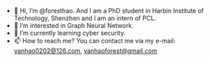 - 👋 Hi, I’m @foresthao. And I am a PhD student in Harbin Institute of Technology, Shenzhen and I am an intern of PCL.
- 👀 I’m interested in Graph Neural Network.
- 🌱 I’m currently learning cyber security.
- 📫 How to reach me? You can contact me via my e-mail: yanhao0202@126.com, yanhaoforest@gmail.com

<!---
foresthao/foresthao is a ✨ special ✨ repository because its `README.md` (this file) appears on your GitHub profile.
You can click the Preview link to take a look at your changes.
--->
